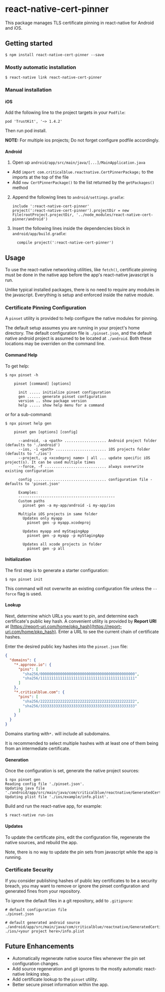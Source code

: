# react-native-cert-pinner

This package manages TLS certificate pinning in react-native for Android and iOS.

## Getting started

`$ npm install react-native-cert-pinner --save`

### Mostly automatic installation

`$ react-native link react-native-cert-pinner`

### Manual installation

#### iOS

Add the following line to the project targets in your `Podfile`:

```
pod 'TrustKit', '~> 1.4.2'
```

Then run pod install.

**NOTE:** For multiple ios projects; Do not forget configure podfile accordingly.

#### Android

1. Open up `android/app/src/main/java/[...]/MainApplication.java`

- Add `import com.criticalblue.reactnative.CertPinnerPackage;` to the imports at the top of the file
- Add `new CertPinnerPackage()` to the list returned by the `getPackages()` method

2. Append the following lines to `android/settings.gradle`:
   ```
   include ':react-native-cert-pinner'
   project(':react-native-cert-pinner').projectDir = new File(rootProject.projectDir, '../node_modules/react-native-cert-pinner/android')
   ```
3. Insert the following lines inside the dependencies block in `android/app/build.gradle`:
   ```
     compile project(':react-native-cert-pinner')
   ```

## Usage

To use the react-native networking utilities, like `fetch()`, certificate pinning must be done in the native app before the app's react-native javascript is run.

Unlike typical installed packages, there is no need to require any modules in the javascript. Everything is setup and enforced inside the native module.

### Certificate Pinning Configuration

A `pinset` utility is provided to help configure the native modules for pinning.

The default setup assumes you are running in your project's home directory. The default configuration file is `./pinset.json`, and the default native android project is assumed to be located at `./android`. Both these locations may be overriden on the command line.

#### Command Help

To get help:

```
$ npx pinset -h

    pinset [command] [options]

      init ..... initialize pinset configuration
      gen ...... generate pinset configuration
      version .. show package version
      help ..... show help menu for a command
```

or for a sub-command:

```
$ npx pinset help gen

    pinset gen [options] [config]

      --android, -a <path> ................... Android project folder (defaults to './android')
      --ios, -i <path> ....................... iOS projects folder (defaults to './ios')
      --project, -p <xcodeproj name> | all ... update specific iOS project(s). It can be used multiple times
      --force, -f ............................ always overwrite existing configuration

      config ................................. configuration file - defaults to 'pinset.json'

      Examples:
      --------------------------------------------
      Custom paths
        pinset gen -a my-app/android -i my-app/ios

      Multiple iOS projects in same folder
        Updates only myapp
          pinset gen -p myapp.xcodeproj

        Updates myapp and myStagingApp
          pinset gen -p myapp -p myStagingApp

        Updates all xcode projects in folder
          pinset gen -p all
```

#### Initialization

The first step is to generate a starter configuration:

```
$ npx pinset init
```

This command will not overwrite an existing configuration file unless the `--force` flag is used.

#### Lookup

Next, determine which URLs you want to pin, and determine each certificate's public key hash. A convenient utility is provided by **Report URI** at [https://report-uri.com/home/pkp_hash](https://report-uri.com/home/pkp_hash). Enter a URL to see the current chain of certificate hashes.

Enter the desired public key hashes into the `pinset.json` file:

```json
{
  "domains": {
    "*.approov.io": {
      "pins": [
        "sha256/0000000000000000000000000000000000000000000",
        "sha256/1111111111111111111111111111111111111111111"
      ]
    },
    "*.criticalblue.com": {
      "pins": [
        "sha256/2222222222222222222222222222222222222222222",
        "sha256/3333333333333333333333333333333333333333333"
      ]
    }
  }
}
```

Domains starting with`*.` will include all subdomains.

It is recommended to select multiple hashes with at least one of them being from an intermediate certificate.

#### Generation

Once the configuration is set, generate the native project sources:

```
$ npx pinset gen
Reading config file './pinset.json'.
Updating java file './android/app/src/main/java/com/criticalblue/reactnative/GeneratedCertificatePinner.java'.
Updating plist file './ios/example/info.plist'.
```

Build and run the react-native app, for example:

```
$ react-native run-ios
```

#### Updates

To update the certificate pins, edit the configuration file, regenerate the native sources, and rebuild the app.

Note, there is no way to update the pin sets from javascript while the app is running.

### Certificate Security

If you consider publishing hashes of public key certificates to be a security breach, you may want to remove or ignore the pinset configuration and generated fines from your repository.

To ignore the default files in a git repository, add to `.gitignore`:

```
# default configuration file
./pinset.json

# default generated android source
./android/app/src/main/java/com/criticalblue/reactnative/GeneratedCertificatePinner.java
./ios/<your project here>/info.plist
```

## Future Enhancements

- Automatically regenerate native source files whenever the pin set configuration changes.
- Add source regeneration and git ignores to the mostly automatic react-native linking step.
- Add certificate lookup to the `pinset` utility.
- Better secure pinset information within the app.
